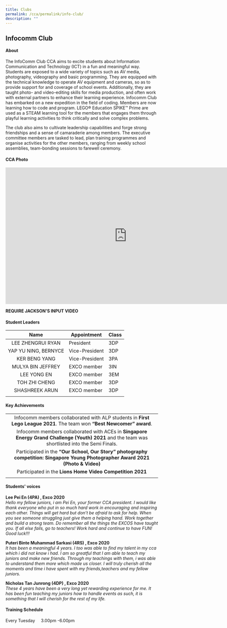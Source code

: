 ```yaml
---
title: Clubs
permalink: /cca/permalink/info-club/
description: ""
---
```


## Infocomm Club

#### About

The InfoComm Club CCA aims to excite students about Information Communication and Technology (ICT) in a fun and meaningful way. Students are exposed to a wide variety of topics such as AV media, photography, videography and basic programming. They are equipped with the technical knowledge to operate AV equipment and cameras, so as to provide support for and coverage of school events. Additionally, they are taught photo- and video-editing skills for media production, and often work with external partners to enhance their learning experience. Infocomm Club has embarked on a new expedition in the field of coding. Members are now learning how to code and program. LEGO® Education SPIKE™ Prime are used as a STEAM learning tool for the members that engages them through playful learning activities to think critically and solve complex problems.  
  
The club also aims to cultivate leadership capabilities and forge strong friendships and a sense of camaraderie among members. The executive committee members are tasked to lead, plan training programmes and organise activities for the other members, ranging from weekly school assemblies, team-bonding sessions to farewell ceremony.

#### CCA Photo

<iframe allowfullscreen="true" height="450" width="800" frameborder="0" src="https://docs.google.com/presentation/d/e/2PACX-1vSaAEtzZgAKzOwmk4NyrHyYBe8T6PeKWiHdFri0bOPi94Eryd58RBSzeJUdyArYYyfSr9JbDpCHT3wO/embed?start=false&amp;loop=false&amp;delayms=3000"></iframe>

**REQUIRE JACKSON'S INPUT VIDEO**

#### Student Leaders

| Name | Appointment | Class |
|:---:|---|---|
| LEE ZHENGRUI RYAN | President | 3DP |
| YAP YU NING, BERNYCE | Vice-President | 3DP |
| KER BENG YANG | Vice-President | 3PA |
| MULYA BIN JEFFREY | EXCO member | 3IN |
| LEE YONG EN | EXCO member | 3EM |
| TOH ZHI CHENG | EXCO member | 3DP |
| SHASHREEK ARUN | EXCO member | 3DP |
|  |  |  |

#### Key Achievements

|  |
|:---:|
| Infocomm members collaborated with ALP students in&nbsp;**First Lego League 2021**. The team won&nbsp;**“Best Newcomer” award**. |
| Infocomm members collaborated with ACEs in&nbsp;**Singapore Energy Grand Challenge (Youth) 2021**&nbsp;and the team was shortlisted into the Semi Finals. |
| Participated in the&nbsp;**“Our School, Our Story” photography competition: Singapore Young Photographer Award 2021 (Photo &amp; Video)** |
| Participated in the&nbsp;**Lions Home Video Competition 2021** |
|  |

#### Students' voices

**Lee Pei En (4PA) , Exco 2020** <br>
_Hello my fellow juniors, i am Pei En, your former CCA president. I would like thank everyone who put in so much hard work in encouraging and inspiring each other. Things will get hard but don’t be afraid to ask for help. When you see someone struggling just give them a helping hand. Work together and build a strong team. Do remember all the things the EXCOS have taught you. If all else fails, go to teachers! Work hard and continue to have FUN! Good luck!!!_  
  
**Puteri Binte Muhammad Sarkasi (4RS) , Exco 2020** <br>
_It has been a meaningful 4 years. I too was able to find my talent in my cca which i did not know i had. I am so greatful that I am able to teach my juniors and make new friends. Through my teachings with them, i was able to understand them more which made us closer. I will truly cherish all the moments and time i have spent with my friends,teachers and my fellow juniors._  
  
**Nicholas Tan Junrong (4DP) , Exco 2020** <br>
_These 4 years have been a very long yet rewarding experience for me. It has been fun teaching my juniors how to handle events as such, it is something that I will cherish for the rest of my life._  

#### Training Schedule

Every Tuesday&nbsp;&nbsp;&nbsp; &nbsp;3.00pm -6.00pm